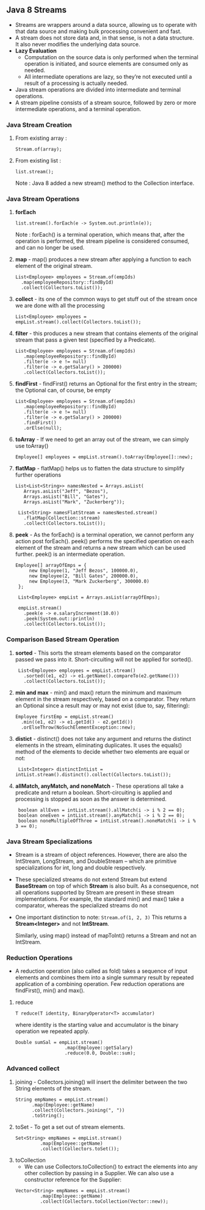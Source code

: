 ## Java 8 Streams

- Streams are wrappers around a data source, allowing us to operate with that data source and making bulk processing convenient and fast.
- A stream does not store data and, in that sense, is not a data structure. It also never modifies the underlying data source.
- **Lazy Evaluation**
  - Computation on the source data is only performed when the terminal operation is initiated, and source elements are consumed only as needed.
  - All intermediate operations are lazy, so they’re not executed until a result of a processing is actually needed.
- Java stream operations are divided into intermediate and terminal operations.
- A stream pipeline consists of a stream source, followed by zero or more intermediate operations, and a terminal operation.

### Java Stream Creation

1. From existing array :

   ```
   Stream.of(array);
   ```

2. From existing list :
   ```
   list.stream();
   ```
   Note : Java 8 added a new stream() method to the Collection interface.

### Java Stream Operations

1. **forEach**

   ```
   list.stream().forEach(e -> System.out.println(e));
   ```

   Note : forEach() is a terminal operation, which means that, after the operation is performed, the stream pipeline is considered consumed, and can no longer be used.

2. **map** - map() produces a new stream after applying a function to each element of the original stream.

   ```
   List<Employee> employees = Stream.of(empIds)
     .map(employeeRepository::findById)
     .collect(Collectors.toList());
   ```

3. **collect** - its one of the common ways to get stuff out of the stream once we are done with all the processing

   ```
   List<Employee> employees = empList.stream().collect(Collectors.toList());
   ```

4. **filter** - this produces a new stream that contains elements of the original stream that pass a given test (specified by a Predicate).
   ```
   List<Employee> employees = Stream.of(empIds)
      .map(employeeRepository::findById)
      .filter(e -> e != null)
      .filter(e -> e.getSalary() > 200000)
      .collect(Collectors.toList());
   ```
5. **findFirst** - findFirst() returns an Optional for the first entry in the stream; the Optional can, of course, be empty
   ```
   List<Employee> employees = Stream.of(empIds)
      .map(employeeRepository::findById)
      .filter(e -> e != null)
      .filter(e -> e.getSalary() > 200000)
      .findFirst()
      .orElse(null);
   ```
6. **toArray** - If we need to get an array out of the stream, we can simply use toArray()
   ```
   Employee[] employees = empList.stream().toArray(Employee[]::new);
   ```
7. **flatMap** - flatMap() helps us to flatten the data structure to simplify further operations

   ```
   List<List<String>> namesNested = Arrays.asList(
      Arrays.asList("Jeff", "Bezos"),
      Arrays.asList("Bill", "Gates"),
      Arrays.asList("Mark", "Zuckerberg"));

    List<String> namesFlatStream = namesNested.stream()
      .flatMap(Collection::stream)
      .collect(Collectors.toList());
   ```

8. **peek** - As the forEach() is a terminal operation, we cannot perform any action post forEach(). peek() performs the specified operation on each element of the stream and returns a new stream which can be used further. peek() is an intermediate operation.

   ```
   Employee[] arrayOfEmps = {
        new Employee(1, "Jeff Bezos", 100000.0),
        new Employee(2, "Bill Gates", 200000.0),
        new Employee(3, "Mark Zuckerberg", 300000.0)
    };

    List<Employee> empList = Arrays.asList(arrayOfEmps);

    empList.stream()
      .peek(e -> e.salaryIncrement(10.0))
      .peek(System.out::println)
      .collect(Collectors.toList());
   ```

### Comparison Based Stream Operation

1. **sorted** - This sorts the stream elements based on the comparator passed we pass into it. Short-circuiting will not be applied for sorted().

   ```
    List<Employee> employees = empList.stream()
      .sorted((e1, e2) -> e1.getName().compareTo(e2.getName()))
      .collect(Collectors.toList());
   ```

2. **min and max** - min() and max() return the minimum and maximum element in the stream respectively, based on a comparator. They return an Optional since a result may or may not exist (due to, say, filtering):
   ```
   Employee firstEmp = empList.stream()
     .min((e1, e2) -> e1.getId() - e2.getId())
     .orElseThrow(NoSuchElementException::new);
   ```
3. **distict** - distinct() does not take any argument and returns the distinct elements in the stream, eliminating duplicates. It uses the equals() method of the elements to decide whether two elements are equal or not:

   ```
    List<Integer> distinctIntList = intList.stream().distinct().collect(Collectors.toList());
   ```

4. **allMatch, anyMatch, and noneMatch** - These operations all take a predicate and return a boolean. Short-circuiting is applied and processing is stopped as soon as the answer is determined.
   ```
    boolean allEven = intList.stream().allMatch(i -> i % 2 == 0);
    boolean oneEven = intList.stream().anyMatch(i -> i % 2 == 0);
    boolean noneMultipleOfThree = intList.stream().noneMatch(i -> i % 3 == 0);
   ```

### Java Stream Specializations

- Stream is a stream of object references. However, there are also the IntStream, LongStream, and DoubleStream – which are primitive specializations for int, long and double respectively.
- These specialized streams do not extend Stream but extend **BaseStream** on top of which **Stream** is also built. As a consequence, not all operations supported by Stream are present in these stream implementations. For example, the standard min() and max() take a comparator, whereas the specialized streams do not
- One important distinction to note:
  `Stream.of(1, 2, 3)`
  This returns a **Stream&lt;Integer&gt;** and not **IntStream**.

  Similarly, using map() instead of mapToInt() returns a Stream<Integer> and not an IntStream.

### Reduction Operations

- A reduction operation (also called as fold) takes a sequence of input elements and combines them into a single summary result by repeated application of a combining operation. Few reduction operations are findFirst(), min() and max().

1. reduce

   ```
   T reduce(T identity, BinaryOperator<T> accumulator)
   ```

   where identity is the starting value and accumulator is the binary operation we repeated apply.

   ```
   Double sumSal = empList.stream()
                     .map(Employee::getSalary)
                     .reduce(0.0, Double::sum);
   ```

### Advanced collect

1. joining - Collectors.joining() will insert the delimiter between the two String elements of the stream.
   ```
   String empNames = empList.stream()
         .map(Employee::getName)
         .collect(Collectors.joining(", "))
         .toString();
   ```
2. toSet - To get a set out of stream elements.
   ```
   Set<String> empNames = empList.stream()
            .map(Employee::getName)
            .collect(Collectors.toSet());
   ```
3. toCollection
   - We can use Collectors.toCollection() to extract the elements into any other collection by passing in a Supplier<Collection>. We can also use a constructor reference for the Supplier:
   ```
   Vector<String> empNames = empList.stream()
            .map(Employee::getName)
            .collect(Collectors.toCollection(Vector::new));
   ```
